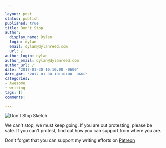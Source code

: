 ```yaml
---

layout: post
status: publish
published: true
title: Don't Stop
author:
  display_name: Dylan
  login: dylan
  email: dylan@dylanreed.com
  url: /
author_login: dylan
author_email: dylan@dylanreed.com
author_url: /
date: '2017-01-30 10:10:00 -0600'
date_gmt: '2017-01-30 10:10:00 -0600'
categories:
- Awesome
- writing
tags: []
comments:

---
```

![Don't Stop Sketch](https://raw.githubusercontent.com/dylanreed/dylanreed.com/gh-pages/Images/dont-stop.jpg)

We can't stop, we must keep going. If you are out protesting, please be safe. If you can't protest, find out how you can support from where you are. 


Don't forget that you can support my writing efforts on [Patreon](https://www.patreon.com/dylanreed)